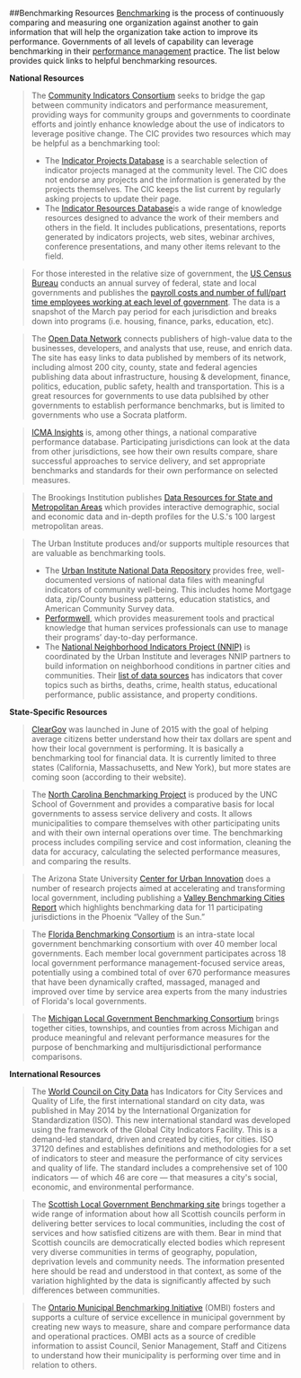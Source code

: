 ##Benchmarking Resources
[Benchmarking](Glossary.md) is the process of continuously comparing and measuring one organization against another to gain information that will help the organization take action to improve its performance. Governments of all levels of capability can leverage benchmarking in their [performance management](Glossary.md) practice. The list below provides quick links to helpful benchmarking resources.

**National Resources**

>The [Community Indicators Consortium](http://www.communityindicators.net/about) seeks to bridge the gap between community indicators and performance measurement, providing ways for community groups and governments to coordinate efforts and jointly enhance knowledge about the use of indicators to leverage positive change. The CIC provides two resources which may be helpful as a benchmarking tool:
> * The [Indicator Projects Database](http://www.communityindicators.net/projects) is a searchable selection of indicator projects managed at the community level. The CIC does not endorse any projects and the information is generated by the projects themselves. The CIC keeps the list current by regularly asking projects to update their page.  
> * The [Indicator Resources Database](http://www.communityindicators.net/publications)is a wide range of knowledge resources designed to advance the work of their members and others in the field. It includes publications, presentations, reports generated by indicators projects, web sites, webinar archives, conference presentations, and many other items relevant to the field.

<p>

>For those interested in the relative size of government, the [US Census Bureau](http://www.census.gov/) conducts an annual survey of federal, state and local governments and publishes the [payroll costs and number of full/part time employees working at each level of government](http://www.census.gov//govs/apes/historical_data.html). The data is a snapshot of the March pay period for each jurisdiction and breaks down into programs (i.e. housing, finance, parks, education, etc). 

>The [Open Data Network](http://www.opendatanetwork.com/) connects publishers of high-value data to the businesses, developers, and analysts that use, reuse, and enrich data. The site has easy links to data published by members of its network, including almost 200 city, county, state and federal agencies publishing data about infrastructure, housing & development, finance, politics, education, public safety, health and transportation. This is a great resources for governments to use data publsihed by other governments to establish performance benchmarks, but is limited to governments who use a Socrata platform.

>[ICMA Insights](http://icma.org/en/results/center_for_performance_measurement/icma_insights) is, among other things, a national comparative performance database. Participating jurisdictions can look at the data from other jurisdictions, see how their own results compare, share successful approaches to service delivery, and set appropriate benchmarks and standards for their own performance on selected measures.

>The Brookings Institution publishes [Data Resources for State and Metropolitan Areas](http://www.brookings.edu/about/programs/metro/resources) which provides interactive demographic, social and economic data and in-depth profiles for the U.S.'s 100 largest metropolitan areas. 

>The Urban Institute produces and/or supports multiple resources that are valuable as benchmarking tools. 
> * The [Urban Institute National Data Repository](http://www.metrotrends.org/natdata/) provides free, well-documented versions of national data files with meaningful indicators of community well-being. This includes home Mortgage data, zip/County business patterns, education statistics, and American Community Survey data.   
> * [Performwell](http://www.performwell.org/), which provides measurement tools and practical knowledge that human services professionals can use to manage their programs’ day-to-day performance.
> * The [National Neighborhood Indicators Project (NNIP)](http://www.neighborhoodindicators.org/data-tech/sources) is coordinated by the Urban Institute and leverages NNIP partners to build information on neighborhood conditions in partner cities and communities. Their [list of data sources](http://www.neighborhoodindicators.org/data-tech/sources) has indicators that cover topics such as births, deaths, crime, health status, educational performance, public assistance, and property conditions.

**State-Specific Resources**

>[ClearGov](http://www.cleargov.com/) was launched in June of 2015 with the goal of helping average citizens better understand how their tax dollars are spent and how their local government is performing. It is basically a benchmarking tool for financial data. It is currently limited to three states (California, Massachusetts, and New York), but more states are coming soon (according to their website). 

>The [North Carolina Benchmarking Project](http://www.sog.unc.edu/resources/microsites/north-carolina-benchmarking-project) is produced by the UNC School of Government and provides a comparative basis for local governments to assess service delivery and costs. It allows municipalities to compare themselves with other participating units and with their own internal operations over time. The benchmarking process includes compiling service and cost information, cleaning the data for accuracy, calculating the selected performance measures, and comparing the results. 

>The Arizona State University [Center for Urban Innovation](https://urbaninnovation.asu.edu/) does a number of research projects aimed at accelerating and transforming local government, including publishing a [Valley Benchmarking Cities Report](https://urbaninnovation.asu.edu/research/reports/valley-benchmark-cities-2014-2015/view) which highlights benchmarking data for 11 participating jurisdictions in the Phoenix “Valley of the Sun.” 

>The [Florida Benchmarking Consortium](http://www.flbenchmark.org/) is an intra-state local government benchmarking consortium with over 40 member local governments.  Each member local government participates across 18 local government performance management-focused service areas, potentially using a combined total of over 670 performance measures that have been dynamically crafted, massaged, managed and improved over time by service area experts from the many industries of Florida's local governments.

>The [Michigan Local Government Benchmarking Consortium](http://msue.anr.msu.edu/program/info/benchmarking_consortium) brings together cities, townships, and counties from across Michigan and produce meaningful and relevant performance measures for the purpose of benchmarking and multijurisdictional performance comparisons. 

**International Resources**

>The [World Council on City Data](http://open.dataforcities.org/) has Indicators for City Services and Quality of Life, the first international standard on city data, was published in May 2014 by the International Organization for Standardization (ISO). This new international standard was developed using the framework of the Global City Indicators Facility. This is a demand-led standard, driven and created by cities, for cities. ISO 37120 defines and establishes definitions and methodologies for a set of indicators to steer and measure the performance of city services and quality of life. The standard includes a comprehensive set of 100 indicators — of which 46 are core — that measures a city's social, economic, and environmental performance.

>The [Scottish Local Government Benchmarking site](http://www.improvementservice.org.uk/benchmarking/) brings together a wide range of information about how all Scottish councils perform in delivering better services to local communities, including the cost of services and how satisfied citizens are with them. Bear in mind that Scottish councils are democratically elected bodies which represent very diverse communities in terms of geography, population, deprivation levels and community needs. The information presented here should be read and understood in that context, as some of the variation highlighted by the data is significantly affected by such differences between communities.

>The [Ontario Municipal Benchmarking Initiative](http://www.ombi.ca/) (OMBI) fosters and supports a culture of service excellence in municipal government by creating new ways to measure, share and compare performance data and operational practices. OMBI acts as a source of credible information to assist Council, Senior Management, Staff and Citizens to understand how their municipality is performing over time and in relation to others.
